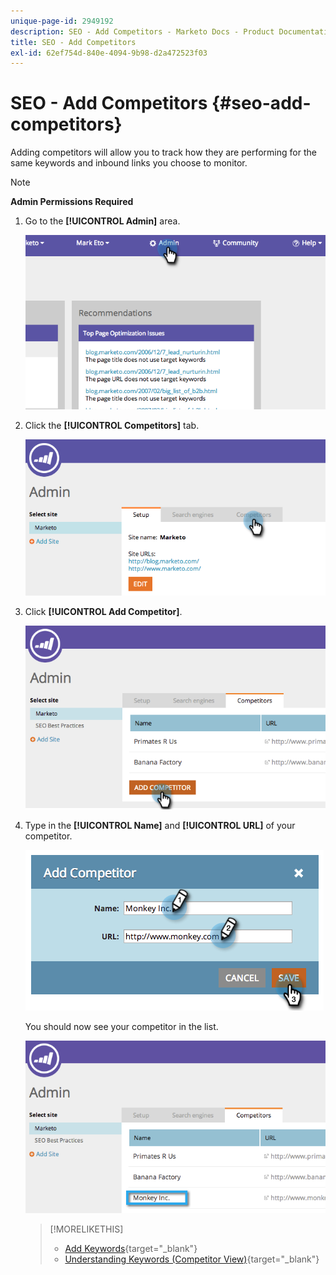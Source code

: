 ```yaml
---
unique-page-id: 2949192
description: SEO - Add Competitors - Marketo Docs - Product Documentation
title: SEO - Add Competitors
exl-id: 62ef754d-840e-4094-9b98-d2a472523f03
---
```

# SEO - Add Competitors {#seo-add-competitors}

Adding competitors will allow you to track how they are performing for the same keywords and inbound links you choose to monitor.

>[!NOTE]
>
>**Admin Permissions Required**

1. Go to the **[!UICONTROL Admin]** area.

   ![](assets/image2014-9-17-21-3a12-3a15.png)

1. Click the **[!UICONTROL Competitors]** tab.

   ![](assets/image2014-9-17-21-3a12-3a31.png)

1. Click **[!UICONTROL Add Competitor]**.

   ![](assets/image2014-9-17-21-3a12-3a38.png)

1. Type in the **[!UICONTROL Name]** and **[!UICONTROL URL]** of your competitor.

   ![](assets/image2014-9-17-21-3a13-3a5.png)

   You should now see your competitor in the list.

   ![](assets/image2014-9-17-21-3a13-3a14.png)

   >[!MORELIKETHIS]
   >
   >* [Add Keywords](/help/marketo/product-docs/additional-apps/seo/keywords/seo-add-keywords.md){target="_blank"}
   >* [Understanding Keywords (Competitor View)](/help/marketo/product-docs/additional-apps/seo/keywords/seo-understanding-keywords.md){target="_blank"}
